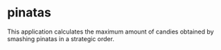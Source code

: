 # pinatas
This application calculates the maximum amount of candies obtained by smashing pinatas in a strategic order.
